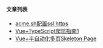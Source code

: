 #### 文章列表
- [acme.sh配置ssl https](https://github.com/linpenghui958/note/blob/master/acme.sh%E9%85%8D%E7%BD%AEssl%20https.md "acme.sh配置ssl https")
- [Vue+TypeScript爬坑指南1](https://github.com/linpenghui958/note/blob/master/Vue%2BTypeScript%E7%88%AC%E5%9D%91%E6%8C%87%E5%8D%971.md)
- [Vue+半自动化多页Skeleton Page](https://github.com/linpenghui958/note/blob/master/vue+半动化多页skeleton.md)